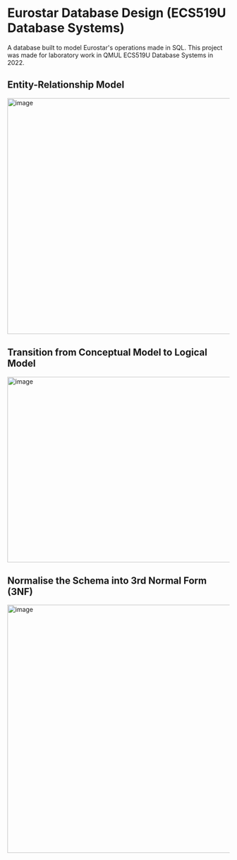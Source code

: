 # Eurostar Database Design (ECS519U Database Systems)

A database built to model Eurostar's operations made in SQL. This project was made for laboratory work in QMUL ECS519U Database Systems in 2022.

## Entity-Relationship Model
<img width="1054" height="534" alt="image" src="https://github.com/user-attachments/assets/25a5ea7b-6f92-4afb-8b3e-7b449e4edff6" />

## Transition from Conceptual Model to Logical Model
<img width="710" height="420" alt="image" src="https://github.com/user-attachments/assets/4757d873-691a-4e96-94c8-f3ce2d0b8457" />

## Normalise the Schema into 3rd Normal Form (3NF)
<img width="799" height="562" alt="image" src="https://github.com/user-attachments/assets/7715ccfd-9108-4d42-b006-601dea688cdb" />

